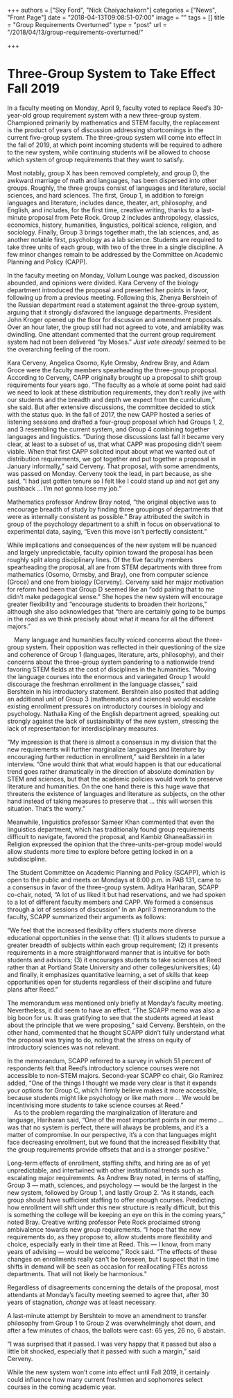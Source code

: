 +++
authors = ["Sky Ford", "Nick Chaiyachakorn"]
categories = ["News", "Front Page"]
date = "2018-04-13T09:08:51-07:00"
image = ""
tags = []
title = "Group Requirements Overturned"
type = "post"
url = "/2018/04/13/group-requirements-overturned/"

+++
# Three-Group System to Take Effect Fall 2019

In a faculty meeting on Monday, April 9, faculty voted to replace Reed’s 30-year-old group requirement system with a new three-group system. Championed primarily by mathematics and STEM faculty, the replacement is the product of years of discussion addressing shortcomings in the current five-group system. The three-group system will come into effect in the fall of 2019, at which point incoming students will be required to adhere to the new system, while continuing students will be allowed to choose which system of group requirements that they want to satisfy.

Most notably, group X has been removed completely, and group D, the awkward marriage of math and languages, has been dispersed into other groups. Roughly, the three groups consist of languages and literature, social sciences, and hard sciences. The first, Group 1, in addition to foreign languages and literature, includes dance, theater, art, philosophy, and English, and includes, for the first time, creative writing, thanks to a last-minute proposal from Pete Rock. Group 2 includes anthropology, classics, economics, history, humanities, linguistics, political science, religion, and sociology. Finally, Group 3 brings together math, the lab sciences, and, as another notable first, psychology as a lab science. Students are required to take three units of each group, with two of the three in a single discipline. A few minor changes remain to be addressed by the Committee on Academic Planning and Policy (CAPP).

In the faculty meeting on Monday, Vollum Lounge was packed, discussion abounded, and opinions were divided. Kara Cerveny of the biology department introduced the proposal and presented her points in favor, following up from a previous meeting. Following this, Zhenya Bershtein of the Russian department read a statement against the three-group system, arguing that it strongly disfavored the language departments. President John Kroger opened up the floor for discussion and amendment proposals. Over an hour later, the group still had not agreed to vote, and amiability was dwindling. One attendant commented that the current group requirement system had not been delivered “by Moses.” _Just vote already!_ seemed to be the overarching feeling of the room.     

Kara Cerveny, Angelica Osorno, Kyle Ormsby, Andrew Bray, and Adam Groce were the faculty members spearheading the three-group proposal. According to Cerveny, CAPP originally brought up a proposal to shift group requirements four years ago. “The faculty as a whole at some point had said we need to look at these distribution requirements, they don’t really jive with our students and the breadth and depth we expect from the curriculum,” she said. But after extensive discussions, the committee decided to stick with the status quo. In the fall of 2017, the new CAPP hosted a series of listening sessions and drafted a four-group proposal which had Groups 1, 2, and 3 resembling the current system, and Group 4 combining together languages and linguistics. “During those discussions last fall it became very clear, at least to a subset of us, that what CAPP was proposing didn’t seem viable. When that first CAPP solicited input about what we wanted out of distribution requirements, we got together and put together a proposal in January informally,” said Cerveny. That proposal, with some amendments, was passed on Monday. Cerveny took the lead, in part because, as she said, “I had just gotten tenure so I felt like I could stand up and not get any pushback … I’m not gonna lose my job.”    

Mathematics professor Andrew Bray noted, “the original objective was to encourage breadth of study by finding three groupings of departments that were as internally consistent as possible.” Bray attributed the switch in group of the psychology department to a shift in focus on observational to experimental data, saying, “Even this move isn't perfectly consistent.”

While implications and consequences of the new system will be nuanced and largely unpredictable, faculty opinion toward the proposal has been roughly split along disciplinary lines. Of the five faculty members spearheading the proposal, all are from STEM departments with three from mathematics (Osorno, Ormsby, and Bray), one from computer science (Groce) and one from biology (Cerveny). Cerveny said her major motivation for reform had been that Group D seemed like an “odd pairing that to me didn’t make pedagogical sense.” She hopes the new system will encourage greater flexibility and “encourage students to broaden their horizons,” although she also acknowledges that “there are certainly going to be bumps in the road as we think precisely about what it means for all the different majors.”

     Many language and humanities faculty voiced concerns about the three-group system. Their opposition was reflected in their questioning of the size and coherence of Group 1 (languages, literature, arts, philosophy), and their concerns about the three-group system pandering to a nationwide trend favoring STEM fields at the cost of disciplines in the humanities. “Moving the language courses into the enormous and variegated Group 1 would discourage the freshman enrollment in the language classes,” said Bershtein in his introductory statement. Bershtein also posited that adding an additional unit of Group 3 (mathematics and sciences) would escalate existing enrollment pressures on introductory courses in biology and psychology. Nathalia King of the English department agreed, speaking out strongly against the lack of sustainability of the new system, stressing the lack of representation for interdisciplinary measures. 

“My impression is that there is almost a consensus in my division that the new requirements will further marginalize languages and literature by encouraging further reduction in enrollment,” said Bershtein in a later interview. “One would think that what would happen is that our educational trend goes rather dramatically in the direction of absolute domination by STEM and sciences, but that the academic policies would work to preserve literature and humanities. On the one hand there is this huge wave that threatens the existence of languages and literature as subjects, on the other hand instead of taking measures to preserve that … this will worsen this situation. That’s the worry.”

Meanwhile, linguistics professor Sameer Khan commented that even the linguistics department, which has traditionally found group requirements difficult to navigate, favored the proposal, and Kambiz GhaneaBassiri in Religion expressed the opinion that the three-units-per-group model would allow students more time to explore before getting locked in on a subdiscipline. 

The Student Committee on Academic Planning and Policy (SCAPP), which is open to the public and meets on Mondays at 8:00 p.m. in PAB 131, came to a consensus in favor of the three-group system. Aditya Hariharan, SCAPP co-chair, noted, “A lot of us liked it but had reservations, and we had spoken to a lot of different faculty members and CAPP. We formed a consensus through a lot of sessions of discussion” In an April 3 memorandum to the faculty, SCAPP summarized their arguments as follows:

“We feel that the increased flexibility offers students more diverse educational opportunities in the sense that: (1) it allows students to pursue a greater breadth of subjects within each group requirement; (2) it presents requirements in a more straightforward manner that is intuitive for both students and advisors; (3) it encourages students to take sciences at Reed rather than at Portland State University and other colleges/universities; (4) and finally, it emphasizes quantitative learning, a set of skills that keep opportunities open for students regardless of their discipline and future plans after Reed.”

The memorandum was mentioned only briefly at Monday’s faculty meeting. Nevertheless, it did seem to have an effect. “The SCAPP memo was also a big boon for us. It was gratifying to see that the students agreed at least about the principle that we were proposing,” said Cerveny. Bershtein, on the other hand, commented that he thought SCAPP didn’t fully understand what the proposal was trying to do, noting that the stress on equity of introductory sciences was not relevant.

In the memorandum, SCAPP referred to a survey in which 51 percent of respondents felt that Reed’s introductory science courses were not accessible to non-STEM majors. Second-year SCAPP co chair, Gio Ramirez added, “One of the things I thought we made very clear is that it expands your options for Group C, which I firmly believe makes it more accessible, because students might like psychology or like math more … We would be incentivising more students to take science courses at Reed.”  
    As to the problem regarding the marginalization of literature and language, Hariharan said, “One of the most important points in our memo … was that no system is perfect, there will always be problems, and it’s a matter of compromise. In our perspective, it’s a con that languages might face decreasing enrollment, but we found that the increased flexibility that the group requirements provide offsets that and is a stronger positive.”

Long-term effects of enrollment, staffing shifts, and hiring are as of yet unpredictable, and intertwined with other institutional trends such as escalating major requirements. As Andrew Bray noted, in terms of staffing, Group 3 — math, sciences, and psychology — would be the largest in the new system, followed by Group 1, and lastly Group 2. “As it stands, each group should have sufficient staffing to offer enough courses. Predicting how enrollment will shift under this new structure is really difficult, but this is something the college will be keeping an eye on this in the coming years,” noted Bray. Creative writing professor Pete Rock proclaimed strong ambivalence towards new group requirements. “I hope that the new requirements do, as they propose to, allow students more flexibility and choice, especially early in their time at Reed. This — I know, from many years of advising — would be welcome,” Rock said. “The effects of these changes on enrollments really can't be foreseen, but I suspect that in time shifts in demand will be seen as occasion for reallocating FTEs across departments. That will not likely be harmonious."

Regardless of disagreements concerning the details of the proposal, most attendants at Monday’s faculty meeting seemed to agree that, after 30 years of stagnation, _change_ was at least necessary. 

A last-minute attempt by Bershtein to move an amendment to transfer philosophy from Group 1 to Group 2 was overwhelmingly shot down, and after a few minutes of chaos, the ballots were cast: 65 yes, 26 no, 6 abstain. 

“I was surprised that it passed. I was very happy that it passed but also a little bit shocked, especially that it passed with such a margin,” said Cerveny.  

While the new system won’t come into effect until Fall 2019, it certainly could influence how many current freshmen and sophomores select courses in the coming academic year.
